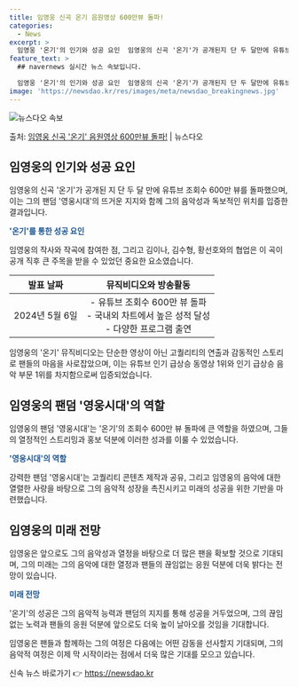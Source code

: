 ```yaml
---
title: 임영웅 신곡 온기 음원영상 600만뷰 돌파!
categories:
  - News
excerpt: >
  임영웅 '온기'의 인기와 성공 요인  임영웅의 신곡 '온기'가 공개된지 단 두 달만에 유튜브 조회수 600만…
feature_text: >
  ## navernews 실시간 뉴스 속보입니다.

  임영웅 '온기'의 인기와 성공 요인  임영웅의 신곡 '온기'가 공개된지 단 두 달만에 유튜브 조회수 600만…
image: 'https://newsdao.kr/res/images/meta/newsdao_breakingnews.jpg'
---
```


![뉴스다오 속보](https://newsdao.kr/res/images/meta/newsdao_breakingnews.jpg)

<p>출처: <a href="https://newsdao.kr/4613" rel="dofollow">임영웅 신곡 '온기' 음원영상 600만뷰 돌파!</a> | 뉴스다오</p>

<h2 data-ke-size="size26">임영웅의 인기와 성공 요인</h2>
임영웅의 신곡 '온기'가 공개된 지 단 두 달 만에 유튜브 조회수 600만 뷰를 돌파했으며, 이는 그의 팬덤 '영웅시대'의 뜨거운 지지와 함께 그의 음악성과 독보적인 위치를 입증한 결과입니다.

<p data-ke-size="size16"><b><span style="color: #1a5490;">'온기'를 통한 성공 요인</span></b></p>

임영웅의 작사와 작곡에 참여한 점, 그리고 김이나, 김수형, 황선호와의 협업은 이 곡이 공개 직후 큰 주목을 받을 수 있었던 중요한 요소였습니다.

<table>
<thead>
<tr>
<th style="text-align: center;">발표 날짜</th>
<th style="text-align: center;">뮤직비디오와 방송활동</th>
</tr>
</thead>
<tbody>
<tr>
<td style="text-align: center;">2024년 5월 6일</td>
<td style="text-align: center;">- 유튜브 조회수 600만 뷰 돌파<br>- 국내외 차트에서 높은 성적 달성<br>- 다양한 프로그램 출연</td>
</tr>
</tbody>
</table>

임영웅의 '온기' 뮤직비디오는 단순한 영상이 아닌 고퀄리티의 연출과 감동적인 스토리로 팬들의 마음을 사로잡았으며, 이는 유튜브 인기 급상승 동영상 1위와 인기 급상승 음악 부문 1위를 차지함으로써 입증되었습니다.

<h2 data-ke-size="size26">임영웅의 팬덤 '영웅시대'의 역할</h2>
임영웅의 팬덤 '영웅시대'는 '온기'의 조회수 600만 뷰 돌파에 큰 역할을 하였으며, 그들의 열정적인 스트리밍과 홍보 덕분에 이러한 성과를 이룰 수 있었습니다.

<p data-ke-size="size16"><b><span style="color: #1a5490;">'영웅시대'의 역할</span></b></p>

강력한 팬덤 '영웅시대'는 고퀄리티 콘텐츠 제작과 공유, 그리고 임영웅의 음악에 대한 열렬한 사랑을 바탕으로 그의 음악적 성장을 촉진시키고 미래의 성공을 위한 기반을 마련했습니다.

<h2 data-ke-size="size26">임영웅의 미래 전망</h2>
임영웅은 앞으로도 그의 음악성과 열정을 바탕으로 더 많은 팬을 확보할 것으로 기대되며, 그의 미래는 그의 음악에 대한 열정과 팬들의 끊임없는 응원 덕분에 더욱 밝다는 전망이 있습니다.

<p data-ke-size="size16"><b><span style="color: #1a5490;">미래 전망</span></b></p>

'온기'의 성공은 그의 음악적 능력과 팬덤의 지지를 통해 성공을 거두었으며, 그의 끊임없는 노력과 팬들의 응원 덕분에 앞으로도 더욱 높이 날아오를 것임을 기대합니다.

임영웅은 팬들과 함께하는 그의 여정은 다음에는 어떤 감동을 선사할지 기대되며, 그의 음악적 여정은 이제 막 시작이라는 점에서 더욱 많은 기대를 모으고 있습니다. 

신속 뉴스 바로가기 👉 <a href="https://newsdao.kr" rel="dofollow">https://newsdao.kr</a>


